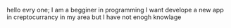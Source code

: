 hello evry one;
I am a begginer in programming
I want develope a new app in creptocurrancy in my area
but I have not enogh knowlage
